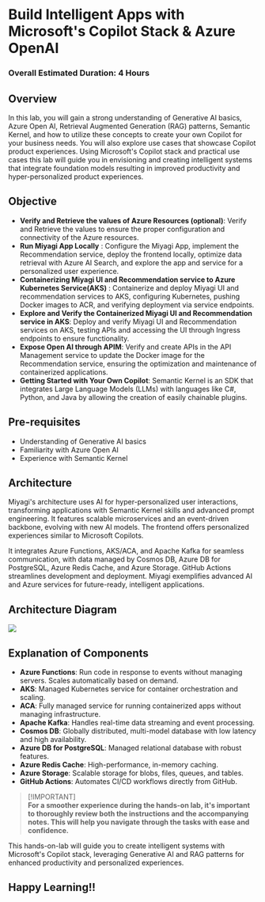 # Build Intelligent Apps with Microsoft's Copilot Stack & Azure OpenAI

### Overall Estimated Duration: 4 Hours

## Overview

In this lab, you will gain a strong understanding of Generative AI basics, Azure Open AI, Retrieval Augmented Generation (RAG) patterns, Semantic Kernel, and how to utilize these concepts to create your own Copilot for your business needs. You will also explore use cases that showcase Copilot product experiences. Using Microsoft's Copilot stack and practical use cases this lab will guide you in envisioning and creating intelligent systems that integrate foundation models resulting in improved productivity and hyper-personalized product experiences. 

## Objective

- **Verify and Retrieve the values of Azure Resources (optional)**: Verify and Retrieve the values to ensure the proper configuration and connectivity of the Azure resources.
- **Run Miyagi App Locally** : Configure the Miyagi App, implement the Recommendation service, deploy the frontend locally, optimize data retrieval with Azure AI Search, and explore the app and service for a personalized user experience.
- **Containerizing Miyagi UI and Recommendation service to Azure Kubernetes Service(AKS)** : Containerize and deploy Miyagi UI and recommendation services to AKS, configuring Kubernetes, pushing Docker images to ACR, and verifying deployment via service endpoints.
- **Explore and Verify the Containerized Miyagi UI and Recommendation service in AKS**: Deploy and verify Miyagi UI and Recommendation services on AKS, testing APIs and accessing the UI through Ingress endpoints to ensure functionality.
- **Expose Open AI through APIM**: Verify and create APIs in the API Management service to update the Docker image for the Recommendation service, ensuring the optimization and maintenance of containerized applications.
- **Getting Started with Your Own Copilot**: Semantic Kernel is an SDK that integrates Large Language Models (LLMs) with languages like C#, Python, and Java by allowing the creation of easily chainable plugins.
  
## Pre-requisites

- Understanding of Generative AI basics
- Familiarity with Azure Open AI
- Experience with Semantic Kernel

## Architecture

Miyagi's architecture uses AI for hyper-personalized user interactions, transforming applications with Semantic Kernel skills and advanced prompt engineering. It features scalable microservices and an event-driven backbone, evolving with new AI models. The frontend offers personalized experiences similar to Microsoft Copilots.

It integrates Azure Functions, AKS/ACA, and Apache Kafka for seamless communication, with data managed by Cosmos DB, Azure DB for PostgreSQL, Azure Redis Cache, and Azure Storage. GitHub Actions streamlines development and deployment. Miyagi exemplifies advanced AI and Azure services for future-ready, intelligent applications.

## Architecture Diagram

   ![](https://github.com/CloudLabsAI-Azure/miyagi/blob/main/docs/Lab-Scenario-Preview/sk-memory-orchestration.png)

## Explanation of Components

- **Azure Functions**: Run code in response to events without managing servers. Scales automatically based on demand.
- **AKS**: Managed Kubernetes service for container orchestration and scaling.
- **ACA**: Fully managed service for running containerized apps without managing infrastructure.
- **Apache Kafka**: Handles real-time data streaming and event processing.
- **Cosmos DB**: Globally distributed, multi-model database with low latency and high availability.
- **Azure DB for PostgreSQL**: Managed relational database with robust features.
- **Azure Redis Cache**: High-performance, in-memory caching.
- **Azure Storage**: Scalable storage for blobs, files, queues, and tables.
- **GitHub Actions**: Automates CI/CD workflows directly from GitHub.

> [!IMPORTANT]<br>
> **For a smoother experience during the hands-on lab, it's important to thoroughly review both the instructions and the accompanying notes. This will help you navigate through the tasks with ease and confidence.**

This hands-on-lab will guide you to create intelligent systems with Microsoft's Copilot stack, leveraging Generative AI and RAG patterns for enhanced productivity and personalized experiences.

## Happy Learning!!
